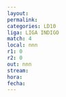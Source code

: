 ```yaml
---
layout: 
permalink: 
categories: LD10
liga: LIGA INDIGO
match: 4
local: nnn
r1: 0
r2: 0
out: nnn
stream: 
hora: 
fecha:
---
```

